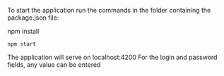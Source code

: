 To start the application run the commands in the folder containing the package.json file:
	
  npm install
	
	npm start
	
The application will serve on localhost:4200
For the login and password fields, any value can be entered
